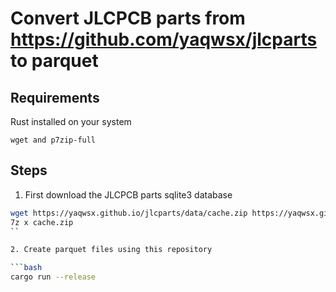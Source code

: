 # Convert JLCPCB parts from https://github.com/yaqwsx/jlcparts to parquet

## Requirements
Rust installed on your system
```
wget and p7zip-full
```

## Steps
1. First download the JLCPCB parts sqlite3 database
```bash
wget https://yaqwsx.github.io/jlcparts/data/cache.zip https://yaqwsx.github.io/jlcparts/data/cache.z0{1..8}
7z x cache.zip
``

2. Create parquet files using this repository

```bash
cargo run --release
```